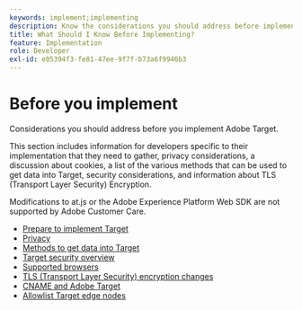 ```yaml
---
keywords: implement;implementing
description: Know the considerations you should address before implementing Adobe Target.
title: What Should I Know Before Implementing?
feature: Implementation
role: Developer
exl-id: e05394f3-fe81-47ee-9f7f-b73a6f9946b3
---
```

# Before you implement

Considerations you should address before you implement Adobe Target.

This section includes information for developers specific to their implementation that they need to gather, privacy considerations, a discussion about cookies, a list of the various methods that can be used to get data into Target, security considerations, and information about TLS (Transport Layer Security) Encryption. 

<InlineAlert variant="warning" slots="test"/>

Modifications to at.js or the Adobe Experience Platform Web SDK are not supported by Adobe Customer Care.

- [Prepare to implement Target](prepare-to-implement-target.md)
- [Privacy](privacy/privacy.md)
- [Methods to get data into Target](methods-to-get-data-into-target/methods-to-get-data-into-target.md)
- [Target security overview](target-security-overview.md)
- [Supported browsers](supported-browsers.md)
- [TLS (Transport Layer Security) encryption changes](tls-transport-layer-security-encryption.md)
- [CNAME and Adobe Target](implement-cname-support-in-target.md)
- [Allowlist Target edge nodes](allowlist-edges.md)
